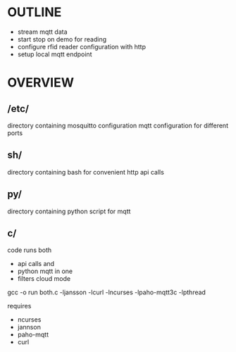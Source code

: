 # OUTLINE

 - stream mqtt data
 - start stop on demo for reading
 - configure rfid reader configuration with http
 - setup local mqtt endpoint

# OVERVIEW


## /etc/
directory containing mosquitto configuration
mqtt configuration for different ports

## sh/
directory containing bash
for convenient http api calls 

## py/ 
directory containing python script for mqtt

## c/ 
code runs both 

 - api calls and 
 - python mqtt in one 
 - filters cloud mode

 gcc -o run both.c -ljansson -lcurl -lncurses -lpaho-mqtt3c -lpthread

 requires 
 
 - ncurses
 - jannson
 - paho-mqtt
 - curl


